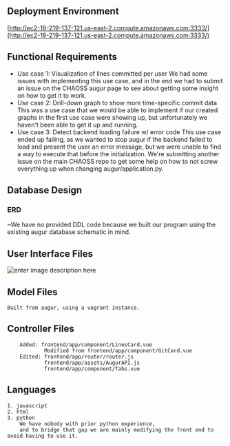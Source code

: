 ## Deployment Environment
[http://ec2-18-219-137-121.us-east-2.compute.amazonaws.com:3333/](http://ec2-18-219-137-121.us-east-2.compute.amazonaws.com:3333/)
## Functional Requirements

 - Use case 1: Visualization of lines committed per user
 	We had some issues with implementing this use case, and in the end 
	we had to submit an issue on the CHAOSS augur page to see about getting some insight on how to 
	get it to work.
 - Use case 2: Drill-down graph to show more time-specific commit data
 	This was a use case that we would be able to implement if our created graphs in the first 
	use case were showing up, but unfortunately we haven't been able to get it up and running. 
 - Use case 3: Detect backend loading failure w/ error code 
 	This use case ended up failing, as we wanted to stop augur if the backend failed to load and present the user an
	error message, but we were unable to find a way to execute that before the initialization.
	We're submitting another issue on the main CHAOSS repo to get some help on how to not screw everything up 
	when changing augur/application.py.

## Database Design

### ERD


~We have no provided DDL code because we built our program using the existing augur database schematic in mind. 


## User Interface Files
![enter image description here](https://lh3.googleusercontent.com/OlLjII_RTg9a4LC0kpiRXnj3TRE0u-jJcHZlOulMEI5D5n-wcYeK7w4m9kXY_b83FdqU6At7jfPE)





## Model Files 
	Built from augur, using a vagrant instance. 
## Controller Files
		Added: frontend/app/component/LinesCard.vue 
				Modified from frontend/app/component/GitCard.vue
		Edited: frontend/app/router/router.js
				frontend/app/assets/AugurAPI.js
				frontend/app/component/Tabs.vue
## Languages
    1. javascript
    2. html
    3. python
	    We have nobody with prior python experience, 
	    and to bridge that gap we are mainly modifying the front end to avoid having to use it. 

<!--stackedit_data:
eyJoaXN0b3J5IjpbMTI2MzI2OTU5NSwtMTk5NjYwNjAzNl19
-->